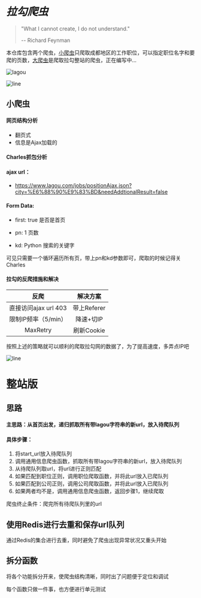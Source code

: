 # *拉勾爬虫*

> "What I cannot create, I do not understand."
>
> -- Richard Feynman



本仓库包含两个爬虫，[小爬虫](https://github.com/huangke19/LagouSpider/blob/master/lagou_index_page.py)只爬取成都地区的工作职位，可以指定职位名字和要爬的页数，[大爬虫](https://github.com/huangke19/LagouSpider/blob/master/lagou_whole_site.py)是爬取拉勾整站的爬虫，正在编写中...



![lagou](https://github.com/huangke19/LagouSpider/raw/master/lagou.jpg)



![line](https://github.com/huangke19/LagouSpider/raw/master/lines/01.JPG)

## 小爬虫


#### 网页结构分析

- 翻页式
- 信息是Ajax加载的



#### Charles抓包分析

#### ajax url：

- https://www.lagou.com/jobs/positionAjax.json?city=%E6%88%90%E9%83%BD&needAddtionalResult=false


#### Form Data:

- first:  true       是否是首页

- pn:	1		页数

- kd: Python	搜索的关键字


可见只需要一个循环遍历所有页，带上pn和kd参数即可，爬取的时候记得关Charles



#### 拉勾的反爬措施和解决

|         反爬         |  解决方案   |
| :------------------: | :---------: |
| 直接访问ajax url 403 | 带上Referer |
| 限制IP频率（5/min）  |  降速+切IP  |
|       MaxRetry       | 刷新Cookie  |

按照上述的策略就可以顺利的爬取拉勾网的数据了，为了提高速度，多弄点IP吧







![line](https://github.com/huangke19/LagouSpider/raw/master/lines/01.JPG)

# 整站版



## 思路

#### 主思路：从首页出发，递归抓取所有带lagou字符串的新url，放入待爬队列

#### 具体步骤：

1. 将start_url放入待爬队列
2. 调用通用信息爬虫函数，抓取所有带lagou字符串的新url，放入待爬队列
3. 从待爬队列取url，将url进行正则匹配
4. 如果匹配到职位正则，调用职位爬取函数，并将此url放入已爬队列
5. 如果匹配到公司正则，调用公司爬取函数，并将此url放入已爬队列
6. 如果两者均不是，调用通用信息爬虫函数，返回步骤1，继续爬取

爬虫终止条件：爬完所有待爬队列里的url



## 使用Redis进行去重和保存url队列

通过Redis的集合进行去重，同时避免了爬虫出现异常状况又重头开始



## 拆分函数

将各个功能拆分开来，使爬虫结构清晰，同时出了问题便于定位和调试

每个函数只做一件事，也方便进行单元测试

